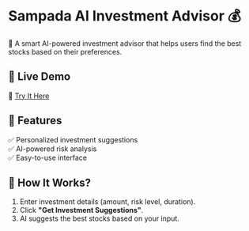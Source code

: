 # Sampada AI Investment Advisor 💰
🚀 A smart AI-powered investment advisor that helps users find the best stocks based on their preferences.

## 🌟 Live Demo
🔗 [Try It Here](https://YOUR-USERNAME.github.io/sampada)

## 🎯 Features
✅ Personalized investment suggestions  
✅ AI-powered risk analysis  
✅ Easy-to-use interface  

## 🚀 How It Works?
1. Enter investment details (amount, risk level, duration).
2. Click **"Get Investment Suggestions"**.
3. AI suggests the best stocks based on your input.
